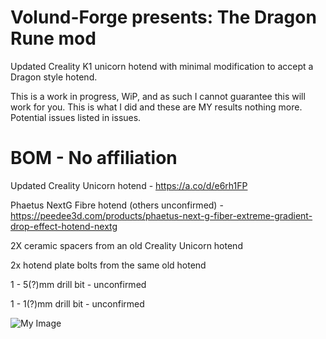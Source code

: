 # Volund-Forge presents: The Dragon Rune mod
Updated Creality K1 unicorn hotend with minimal modification to accept a Dragon style hotend. 

This is a work in progress, WiP, and as such I cannot guarantee this will work for you. This is what I did and these are MY results nothing more. Potential issues listed in issues. 

# BOM - No affiliation

Updated Creality Unicorn hotend - https://a.co/d/e6rh1FP

Phaetus NextG Fibre hotend (others unconfirmed) - https://peedee3d.com/products/phaetus-next-g-fiber-extreme-gradient-drop-effect-hotend-nextg

2X ceramic spacers from an old Creality Unicorn hotend

2x hotend plate bolts from the same old hotend

1 - 5(?)mm drill bit - unconfirmed

1 - 1(?)mm drill bit - unconfirmed


![My Image](https://raw.githubusercontent.com/…/Photos/IMG_1297.jpeg)
